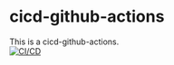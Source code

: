 # cicd-github-actions
This is a cicd-github-actions.<br>
[![CI/CD](https://github.com/huydinh39/cicd-github-actions/actions/workflows/main.yml/badge.svg?branch=main)](https://github.com/huydinh39/cicd-github-actions/actions/workflows/main.yml)
